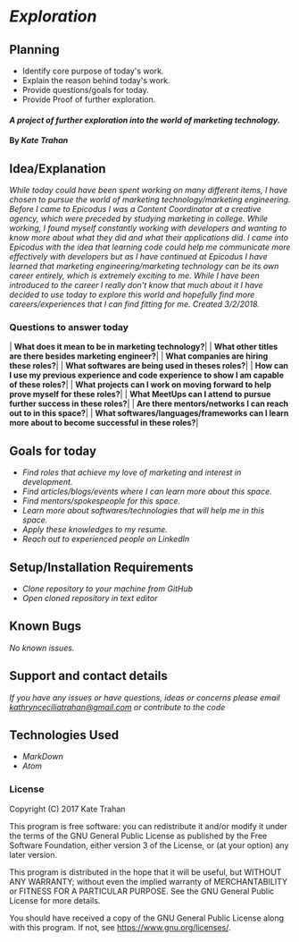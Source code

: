 # _Exploration_

## Planning

  * Identify core purpose of today's work.
  * Explain the reason behind today's work.
  * Provide questions/goals for today.
  * Provide Proof of further exploration.

#### _A project of further exploration into the world of marketing technology._

#### By _**Kate Trahan**_

## Idea/Explanation

_While today could have been spent working on many different items, I have chosen to pursue the world of marketing technology/marketing engineering. Before I came to Epicodus I was a Content Coordinator at a creative agency, which were preceded by studying marketing in college. While working, I found myself constantly working with developers and wanting to know more about what they did and what their applications did. I came into Epicodus with the idea that learning code could help me communicate more effectively with developers but as I have continued at Epicodus I have learned that marketing engineering/marketing technology can be its own career entirely, which is extremely exciting to me. While I have been introduced to the career I really don't know that much about it I have decided to use today to explore this world and hopefully find more careers/experiences that I can find fitting for me. Created 3/2/2018._

### Questions to answer today
| **What does it mean to be in marketing technology?**|
| **What other titles are there besides marketing engineer?**|
| **What companies are hiring these roles?**|
| **What softwares are being used in theses roles?**|
| **How can I use my previous experience and code experience to show I am capable of these roles?**|
| **What projects can I work on moving forward to help prove myself for these roles?**|
| **What MeetUps can I attend to pursue further success in these roles?**|
| **Are there mentors/networks I can reach out to in this space?**|
| **What softwares/languages/frameworks can I learn more about to become successful in these roles?**|

## Goals for today
* _Find roles that achieve my love of marketing and interest in development._
* _Find articles/blogs/events where I can learn more about this space._
* _Find mentors/spokespeople for this space._
* _Learn more about softwares/technologies that will help me in this space._
* _Apply these knowledges to my resume._
* _Reach out to experienced people on LinkedIn_

## Setup/Installation Requirements

* _Clone repository to your machine from GitHub_
* _Open cloned repository in text editor_


## Known Bugs

_No known issues._

## Support and contact details

_If you have any issues or have questions, ideas or concerns please email kathrynceciliatrahan@gmail.com or contribute to the code_

## Technologies Used

* _MarkDown_
* _Atom_


### License
Copyright (C) 2017 Kate Trahan

This program is free software: you can redistribute it and/or modify it under the terms of the GNU General Public License as published by the Free Software Foundation, either version 3 of the License, or (at your option) any later version.

This program is distributed in the hope that it will be useful, but WITHOUT ANY WARRANTY; without even the implied warranty of MERCHANTABILITY or FITNESS FOR A PARTICULAR PURPOSE. See the GNU General Public License for more details.

You should have received a copy of the GNU General Public License along with this program. If not, see https://www.gnu.org/licenses/.
